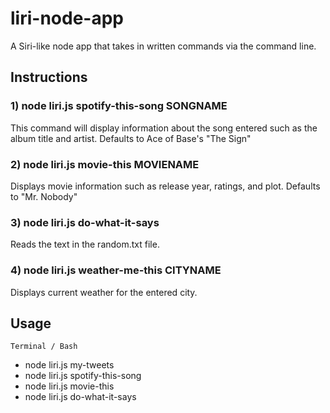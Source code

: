 # liri-node-app

A Siri-like node app that takes in written commands via the command line.

## Instructions
 
### 1) node liri.js spotify-this-song SONGNAME

 This command will display information about the song entered such as the album title and artist.
  Defaults to Ace of Base's "The Sign"
  
### 2) node liri.js movie-this MOVIENAME

Displays movie information such as release year, ratings, and plot.
Defaults to "Mr. Nobody"

### 3) node liri.js do-what-it-says

Reads the text in the random.txt file.

### 4) node liri.js weather-me-this CITYNAME

Displays current weather for the entered city.

## Usage
    Terminal / Bash
  - node liri.js my-tweets
  - node liri.js spotify-this-song
  - node liri.js movie-this
  - node liri.js do-what-it-says
